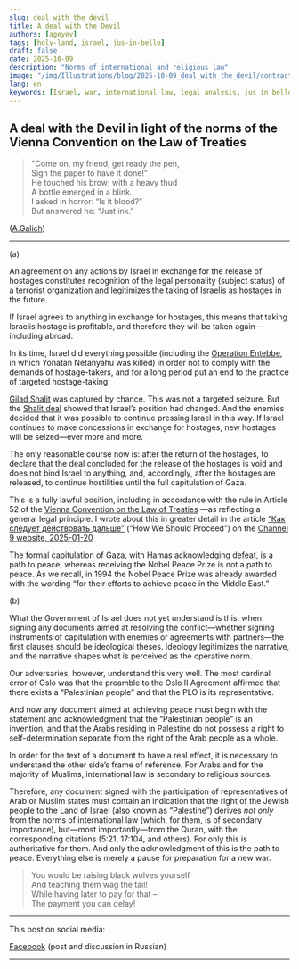 ```yaml
---
slug: deal_with_the_devil
title: A deal with the Devil
authors: [ageyev]
tags: [holy-land, israel, jus-in-bello]
draft: false
date: 2025-10-09
description: "Norms of international and religious law"
image: "/img/Illustrations/blog/2025-10-09_deal_with_the_devil/contract_with_the_devil_ChatGPT01.png" 
lang: en
keywords: [Israel, war, international law, legal analysis, jus in bello]
---
```


## A deal with the Devil in light of the norms of the Vienna Convention on the Law of Treaties

> "Come on, my friend, get ready the pen, <br/>
> Sign the paper to have it done!” <br/>
> He touched his brow; with a heavy thud <br/>
> A bottle emerged in a blink. <br/>
> I asked in horror: “Is it blood?” <br/>
> But answered he: “Just ink.” <br/>

([A.Galich](https://translatedpoetry.wordpress.com/tag/galich/)) 

---

(a)

An agreement on any actions by Israel in exchange for the release of hostages constitutes recognition of the legal personality (subject status) of a terrorist organization and legitimizes the taking of Israelis as hostages in the future.

If Israel agrees to anything in exchange for hostages, this means that taking Israelis hostage is profitable, and therefore they will be taken again—including abroad.<!-- truncate -->

In its time, Israel did everything possible (including the [Operation Entebbe](https://en.wikipedia.org/wiki/Entebbe_raid), in which Yonatan Netanyahu was killed) in order not to comply with the demands of hostage-takers, and for a long period put an end to the practice of targeted hostage-taking. 

[Gilad Shalit](https://en.wikipedia.org/wiki/Gilad_Shalit) was captured by chance. This was not a targeted seizure. But the [Shalit deal](https://en.wikipedia.org/wiki/Gilad_Shalit_prisoner_exchange) showed that Israel’s position had changed. And the enemies decided that it was possible to continue pressing Israel in this way. If Israel continues to make concessions in exchange for hostages, new hostages will be seized—ever more and more.

The only reasonable course now is: after the return of the hostages, to declare that the deal concluded for the release of the hostages is void and does not bind Israel to anything, and, accordingly, after the hostages are released, to continue hostilities until the full capitulation of Gaza.

This is a fully lawful position, including in accordance with the rule in Article 52 of the [Vienna Convention on the Law of Treaties](https://en.wikipedia.org/wiki/Vienna_Convention_on_the_Law_of_Treaties) —as reflecting a general legal principle. I wrote about this in greater detail in the article [“Как следует действовать дальше”](https://www.facebook.com/viktor.ageyev/posts/pfbid02FPyGZb3kJuQVf64JXAoTEJhwkjzFQ7xf21jMKgZo93tfmDq8N4DXLhPVXCDfe5til) (“How We Should Proceed”) on the [Channel 9 website, 2025-01-20](https://www.9tv.co.il/item/85108)

The formal capitulation of Gaza, with Hamas acknowledging defeat, is a path to peace, whereas receiving the Nobel Peace Prize is not a path to peace. As we recall, in 1994 the Nobel Peace Prize was already awarded with the wording “for their efforts to achieve peace in the Middle East.”

(b)

What the Government of Israel does not yet understand is this: when signing any documents aimed at resolving the conflict—whether signing instruments of capitulation with enemies or agreements with partners—the first clauses should be ideological theses. Ideology legitimizes the narrative, and the narrative shapes what is perceived as the operative norm.

Our adversaries, however, understand this very well. The most cardinal error of Oslo was that the preamble to the Oslo II Agreement affirmed that there exists a “Palestinian people” and that the PLO is its representative.

And now any document aimed at achieving peace must begin with the statement and acknowledgment that the “Palestinian people” is an invention, and that the Arabs residing in Palestine do not possess a right to self-determination separate from the right of the Arab people as a whole.

In order for the text of a document to have a real effect, it is necessary to understand the other side’s frame of reference. For Arabs and for the majority of Muslims, international law is secondary to religious sources.

Therefore, any document signed with the participation of representatives of Arab or Muslim states must contain an indication that the right of the Jewish people to the Land of Israel (also known as “Palestine”) derives *not only* from the norms of international law (which, for them, is of secondary importance), but—most importantly—from the Quran, with the corresponding citations (5:21, 17:104, and others). For only this is authoritative for them. And only the acknowledgment of this is the path to peace. Everything else is merely a pause for preparation for a new war.

> You would be raising black wolves yourself <br/>
> And teaching them wag the tail! <br/>
> While having later to pay for that – <br/>
> The payment you can delay! <br/>

---

This post on social media:

[Facebook](https://www.facebook.com/viktor.ageyev/posts/pfbid0xP5TKZwGPyYV824UgTYV4je1uzpN3zHkLJk4G9b6NYZorxoD9Eez7AbrqhyPQocjl) (post and discussion in Russian)

---
